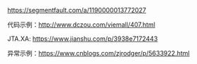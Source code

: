 https://segmentfault.com/a/1190000013772027

代码示例：http://www.dczou.com/viemall/407.html

JTA.XA: https://www.jianshu.com/p/3938e7172443

异常示例：https://www.cnblogs.com/zjrodger/p/5633922.html